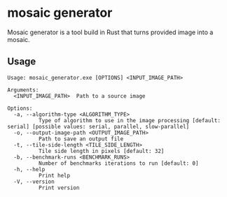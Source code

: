# mosaic generator

Mosaic generator is a tool build in Rust that turns provided image into a mosaic.

## Usage

```
Usage: mosaic_generator.exe [OPTIONS] <INPUT_IMAGE_PATH>

Arguments:
  <INPUT_IMAGE_PATH>  Path to a source image

Options:
  -a, --algorithm-type <ALGORITHM_TYPE>
          Type of algorithm to use in the image processing [default: serial] [possible values: serial, parallel, slow-parallel]
  -o, --output-image-path <OUTPUT_IMAGE_PATH>
          Path to save an output file
  -t, --tile-side-length <TILE_SIDE_LENGTH>
          Tile side length in pixels [default: 32]
  -b, --benchmark-runs <BENCHMARK_RUNS>
          Number of benchmarks iterations to run [default: 0]
  -h, --help
          Print help
  -V, --version
          Print version
```
